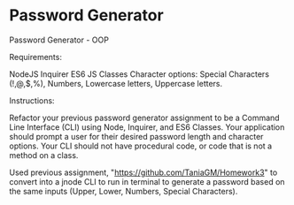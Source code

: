 # Password Generator

Password Generator - OOP

Requirements:

NodeJS
Inquirer
ES6 JS Classes
Character options: Special Characters (!,@,$,%), Numbers, Lowercase letters, Uppercase letters.


Instructions:

Refactor your previous password generator assignment to be a Command Line Interface (CLI) using Node, Inquirer, and ES6 Classes.
Your application should prompt a user for their desired password length and character options.
Your CLI should not have procedural code, or code that is not a method on a class.

Used previous assignment, "https://github.com/TaniaGM/Homework3" to convert into a jnode CLI to run in terminal to generate a password based on the same inputs (Upper, Lower, Numbers, Special Characters).
